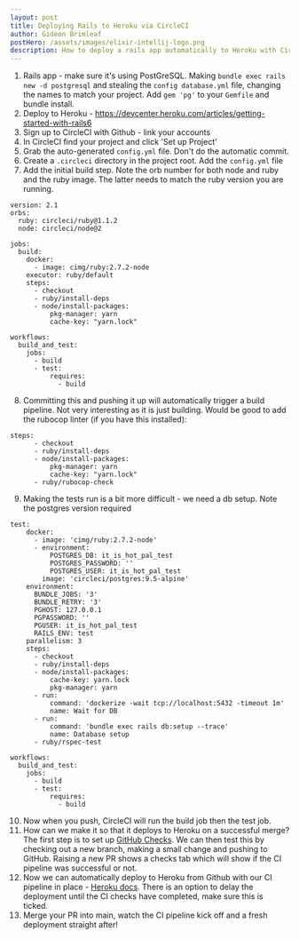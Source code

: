 ```yaml
---
layout: post
title: Deploying Rails to Heroku via CircleCI
author: Gideon Brimleaf
postHero: /assets/images/elixir-intellij-logo.png
description: How to deploy a rails app automatically to Heroku with CircleCI for Integration
---
```


1. Rails app - make sure it's using PostGreSQL.  Making `bundle exec rails new -d postgresql` and stealing the `config database.yml` file, changing the names to match your project. Add `gem 'pg'` to your `Gemfile` and bundle install.
2. Deploy to Heroku - https://devcenter.heroku.com/articles/getting-started-with-rails6
3. Sign up to CircleCI with Github - link your accounts
4. In CircleCI find your project and click 'Set up Project'
5. Grab the auto-generated `config.yml` file.  Don't do the automatic commit.
6. Create a `.circleci` directory in the project root.  Add the `config.yml` file
7. Add the initial build step.  Note the orb number for both node and ruby and the ruby image.  The latter needs to match the ruby version you are running.

```
version: 2.1
orbs:
  ruby: circleci/ruby@1.1.2
  node: circleci/node@2

jobs:
  build:
    docker:
      - image: cimg/ruby:2.7.2-node
    executor: ruby/default
    steps:
      - checkout
      - ruby/install-deps
      - node/install-packages:
          pkg-manager: yarn
          cache-key: "yarn.lock"

workflows:
  build_and_test:
    jobs:
      - build
      - test:
          requires:
            - build
```

8. Committing this and pushing it up will automatically trigger a build pipeline.  Not very interesting as it is just building.  Would be good to add the rubocop linter (if you have this installed):
```
steps:
      - checkout
      - ruby/install-deps
      - node/install-packages:
          pkg-manager: yarn
          cache-key: "yarn.lock"
      - ruby/rubocop-check
```

9. Making the tests run is a bit more difficult - we need a db setup. Note the postgres version required

```
test:
    docker:
      - image: 'cimg/ruby:2.7.2-node'
      - environment:
          POSTGRES_DB: it_is_hot_pal_test
          POSTGRES_PASSWORD: ''
          POSTGRES_USER: it_is_hot_pal_test
        image: 'circleci/postgres:9.5-alpine'
    environment:
      BUNDLE_JOBS: '3'
      BUNDLE_RETRY: '3'
      PGHOST: 127.0.0.1
      PGPASSWORD: ''
      PGUSER: it_is_hot_pal_test
      RAILS_ENV: test
    parallelism: 3
    steps:
      - checkout
      - ruby/install-deps
      - node/install-packages:
          cache-key: yarn.lock
          pkg-manager: yarn
      - run:
          command: 'dockerize -wait tcp://localhost:5432 -timeout 1m'
          name: Wait for DB
      - run:
          command: 'bundle exec rails db:setup --trace'
          name: Database setup
      - ruby/rspec-test

workflows:
  build_and_test:
    jobs:
      - build
      - test:
          requires:
            - build
```
 10. Now when you push, CircleCI will run the build job then the test job.
 11. How can we make it so that it deploys to Heroku on a successful merge?  The first step is to set up [GitHub Checks](https://circleci.com/docs/2.0/enable-checks/).  We can then test this by checking out a new branch, making a small change and pushing to GitHub.  Raising a new PR shows a checks tab which will show if the CI pipeline was successful or not.
 12. Now we can automatically deploy to Heroku from Github with our CI pipeline in place - [Heroku docs](https://devcenter.heroku.com/articles/github-integration). There is an option to delay the deployment until the CI checks have completed, make sure this is ticked.
 13. Merge your PR into main, watch the CI pipeline kick off and a fresh deployment straight after!